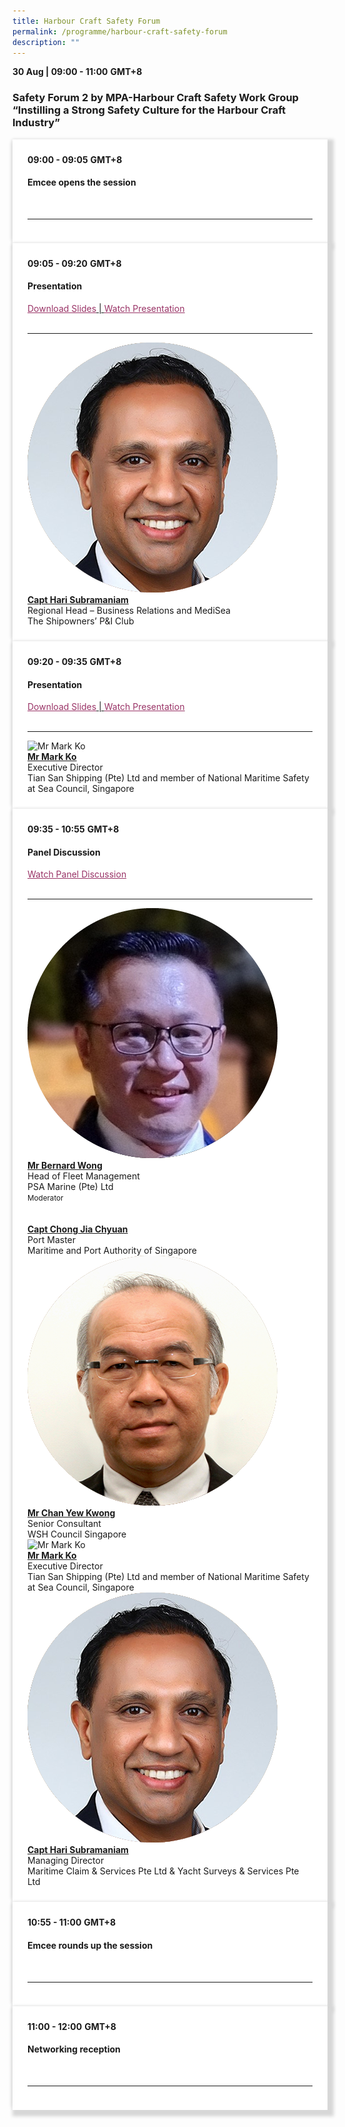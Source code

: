 ```yaml
---
title: Harbour Craft Safety Forum
permalink: /programme/harbour-craft-safety-forum
description: ""
---
```

<div><strong>30 Aug | 09:00 - 11:00</strong>&nbsp;<strong>GMT+8</strong>
<h3>Safety Forum 2 by MPA-Harbour Craft Safety Work Group &ldquo;Instilling a Strong Safety Culture for the Harbour Craft Industry&rdquo;</h3>
</div>

<section>
<div class="bp-container is-fluid">
<div class="row">
<div class="col is-full">
<div class="row">
<div class="col is-12">
<div class="border bg-light h-100 position-relative">
<div class="p-4">
<div class="programme-time"><strong>09:00 - 09:05</strong>&nbsp;<strong>GMT+8</strong></div>
<h4 class="programme-title">Emcee opens the session</h4>
<div class="programme-description readmore">&nbsp;</div>
<hr class="my-3 border-primary" />
</div>
</div>
</div>
</div>
</div>
</div>
</div>
</section>

<section>
<div class="bp-container is-fluid">
<div class="row">
<div class="col is-full">
<div class="row">
<div class="col is-12">
<div class="border bg-light h-100 position-relative">
<div class="p-4">
<div class="programme-time"><strong>09:05 - 09:20</strong>&nbsp;<strong>GMT+8</strong></div>
<h4 class="programme-title">Presentation</h4>
<span style="text-decoration: underline;"> <a style="color: #993366; text-decoration: underline;" href="#">Download Slides</a> | <a style="color: #993366; text-decoration: underline;" href="#">Watch Presentation</a> </span>
<div class="programme-description readmore">&nbsp;</div>
<hr class="my-3 border-primary" />
<div class="speakers px-2">
<div class="row">
<div class="col is-6 prog-speaker">
<div class="row">
<div class="col is-4"><img class="speaker-image mb-4" src="/images/Speakers/Captain Hari Subramaniam.png" alt="Captain Hari Subramaniam" /></div>
<div class="col is-8">
<div class="speaker-name text-ellipsis"><a class="speaker-name text-ellipsis" href="/speakers/captain-hari-subramania" rel="noopener"><strong>Capt Hari Subramaniam</strong></a></div>
<div class="text-ellipsis speaker-position">Regional Head – Business Relations and MediSea</div>
<div class="text-ellipsis speaker-company">The Shipowners’ P&I Club</div>
</div>
</div>
</div>
</div>
</div>
</div>
</div>
</div>
</div>
</div>
</div>
</div>
</section>

<section>
<div class="bp-container is-fluid">
<div class="row">
<div class="col is-full">
<div class="row">
<div class="col is-12">
<div class="border bg-light h-100 position-relative">
<div class="p-4">
<div class="programme-time"><strong>09:20 - 09:35</strong>&nbsp;<strong>GMT+8</strong></div>
<h4 class="programme-title">Presentation</h4>
<span style="text-decoration: underline;"> <a style="color: #993366; text-decoration: underline;" href="#">Download Slides</a> | <a style="color: #993366; text-decoration: underline;" href="#">Watch Presentation</a> </span>
<div class="programme-description readmore">&nbsp;</div>
<hr class="my-3 border-primary" />
<div class="speakers px-2">
<div class="row">
<div class="col is-6 prog-speaker">
<div class="row">
<div class="col is-4"><img class="speaker-image mb-4" src="https://d33wubrfki0l68.cloudfront.net/36c0a9d367fef758c7a9d69f3855149084e9c721/cd0ce/images/speakers/speaker_silhouette2.jpg" alt="Mr Mark Ko" /></div>
<div class="col is-8">
<div class="speaker-name text-ellipsis"><a class="speaker-name text-ellipsis" href="/speakers/mr-mark-ko" rel="noopener"><strong>Mr Mark Ko</strong></a></div>
<div class="text-ellipsis speaker-position">Executive Director</div>
<div class="text-ellipsis speaker-company">Tian San Shipping (Pte) Ltd and member of National Maritime Safety at Sea Council, Singapore</div>
</div>
</div>
</div>
</div>
</div>
</div>
</div>
</div>
</div>
</div>
</div>
</div>
</section>


<section>
<div class="bp-container is-fluid">
<div class="row">
<div class="col is-full">
<div class="row">
<div class="col is-12">
<div class="border bg-light h-100 position-relative">
<div class="p-4">
<div class="programme-time"><strong>09:35 - 10:55</strong>&nbsp;<strong>GMT+8</strong></div>
<h4 class="programme-title">Panel Discussion</h4>
<a style="color: #993366; text-decoration: underline;" href="#">Watch Panel Discussion</a>
<div class="programme-description readmore">&nbsp;</div>
<hr class="my-3 border-primary" />
<div class="speakers px-2">
<div class="row">
<div class="col is-6 prog-speaker">
<div class="row">
<div class="col is-4"><img class="speaker-image mb-4" src="/images/Speakers/Bernard Wong.png" alt="Bernard Wong" /></div>
<div class="col is-8">
<div class="speaker-name text-ellipsis"><a class="speaker-name text-ellipsis" href="/speakers/mr-bernard-wong" rel="noopener"><strong>Mr Bernard Wong</strong></a></div>
<div class="text-ellipsis speaker-position">Head of Fleet Management</div>
<div class="text-ellipsis speaker-company">PSA Marine (Pte) Ltd</div>
<div class="speaker-role text-ellipsis text-muted"><small>Moderator</small></div>
</div>
</div>
</div>
<div class="col is-6 prog-speaker">&nbsp;</div>
</div>
<div class="row">
<div class="col is-6 prog-speaker">
<div class="row">
<div class="col is-4"><img class="speaker-image mb-4" src="https://d33wubrfki0l68.cloudfront.net/36c0a9d367fef758c7a9d69f3855149084e9c721/cd0ce/images/speakers/speaker_silhouette2.jpg" alt="" /></div>
<div class="col is-8">
<div class="speaker-name text-ellipsis"><a class="speaker-name text-ellipsis" href="/speakers/captain-chong-jia-chyuan" rel="noopener"><strong>Capt Chong Jia Chyuan</strong></a></div>
<div class="text-ellipsis speaker-position">Port Master</div>
<div class="text-ellipsis speaker-company">Maritime and Port Authority of Singapore</div>
</div>
</div>
</div>
<div class="col is-6 prog-speaker">
<div class="row">
<div class="col is-4"><img class="speaker-image mb-4" src="/images/Speakers/Chan Yew Kwong.png" alt="Chan Yew Kwong" /></div>
<div class="col is-8">
<div class="speaker-name text-ellipsis"><a class="speaker-name text-ellipsis" href="/speakers/mr-chan-yew-kwong" rel="noopener"><strong> Mr Chan Yew Kwong</strong></a></div>
<div class="text-ellipsis speaker-position">Senior Consultant</div>
<div class="text-ellipsis speaker-company">WSH Council Singapore</div>
</div>
</div>
</div>
</div>
<div class="row">
<div class="col is-6 prog-speaker">
<div class="row">
<div class="col is-4"><img class="speaker-image mb-4" src="https://d33wubrfki0l68.cloudfront.net/36c0a9d367fef758c7a9d69f3855149084e9c721/cd0ce/images/speakers/speaker_silhouette2.jpg" alt="Mr Mark Ko" /></div>
<div class="col is-8">
<div class="speaker-name text-ellipsis"><a class="speaker-name text-ellipsis" href="/speakers/mr-mark-ko" rel="noopener"><strong>Mr Mark Ko</strong></a></div>
<div class="text-ellipsis speaker-position">Executive Director</div>
<div class="text-ellipsis speaker-company">Tian San Shipping (Pte) Ltd and member of National Maritime Safety at Sea Council, Singapore</div>
</div>
</div>
</div>
<div class="col is-6 prog-speaker">
<div class="row">
<div class="col is-4"><img class="speaker-image mb-4" src="/images/Speakers/Captain Hari Subramaniam.png" alt="Capt Hari Subramaniam" /></div>
<div class="col is-8">
<div class="speaker-name text-ellipsis"><a class="speaker-name text-ellipsis" href="/speakers/captain-hari-subramania" rel="noopener"><strong>Capt Hari Subramaniam</strong></a></div>
<div class="text-ellipsis speaker-position">Managing Director</div>
<div class="text-ellipsis speaker-company">Maritime Claim &amp; Services Pte Ltd &amp; Yacht Surveys &amp; Services Pte Ltd</div>
</div>
</div>
</div>
</div>
</div>
</div>
</div>
</div>
</div>
</div>
</div>
</div>
</section>

<section>
<div class="bp-container is-fluid">
<div class="row">
<div class="col is-full">
<div class="row">
<div class="col is-12">
<div class="border bg-light h-100 position-relative">
<div class="p-4">
<div class="programme-time"><strong>10:55 - 11:00</strong>&nbsp;<strong>GMT+8</strong></div>
<h4 class="programme-title">Emcee rounds up the session</h4>
<div class="programme-description readmore">&nbsp;</div>
<hr class="my-3 border-primary" /></div>
</div>
</div>
</div>
</div>
</div>
</div>
</section>

<section>
<div class="bp-container is-fluid">
<div class="row">
<div class="col is-full">
<div class="row">
<div class="col is-12">
<div class="border bg-light h-100 position-relative">
<div class="p-4">
<div class="programme-time"><strong>11:00 - 12:00</strong>&nbsp;<strong>GMT+8</strong></div>
<h4 class="programme-title">Networking reception</h4>
<div class="programme-description readmore">&nbsp;</div>
<hr class="my-3 border-primary" /></div>
</div>
</div>
</div>
</div>
</div>
</div>
</section>


<style type="text/css"> 
    .is-left{
      text-align: left;
    }
    .content h4{
      font-weight: 500; 
      color: #337B9A !important;
      margin-top: 1rem;
    }
    .bg-light {
      background-color: #fff !important;
      box-shadow: 5px 5px 5px 5px rgb(215 215 215), -5px 0 6px -4px rgb(215 215 215);
    }
    .p-4 {
      padding: 1.5rem!important;
    }
  .content a {text-decoration:none;}
	.content h3 { margin-top: 1rem;}
</style>